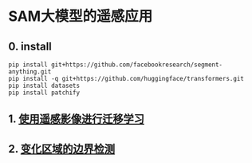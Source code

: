 # SAM大模型的遥感应用
## 0. install
```
pip install git+https://github.com/facebookresearch/segment-anything.git
pip install -q git+https://github.com/huggingface/transformers.git
pip install datasets
pip install patchify
```
## 1. [使用遥感影像进行迁移学习](transfer_learn/README.md)
## 2. [变化区域的边界检测](boundary_detection/README.md)